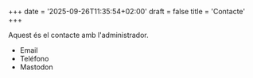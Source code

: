 +++
date = '2025-09-26T11:35:54+02:00'
draft = false
title = 'Contacte'
+++


Aquest és el contacte amb l'administrador.

- Email
- Teléfono
- Mastodon